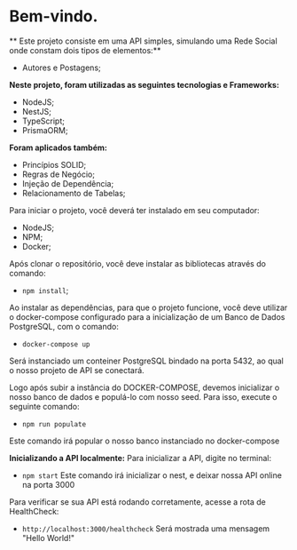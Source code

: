 # Bem-vindo.

** Este projeto consiste em uma API simples, simulando uma Rede Social onde constam dois tipos de elementos:**
- Autores e Postagens;


**Neste projeto, foram utilizadas as seguintes tecnologias e Frameworks:**
- NodeJS;
- NestJS;
- TypeScript;
- PrismaORM;

**Foram aplicados também:**
- Princípios SOLID;
- Regras de Negócio;
- Injeção de Dependência;
- Relacionamento de Tabelas;

Para iniciar o projeto, você deverá ter instalado em seu computador:
- NodeJS;
- NPM;
- Docker;

Após clonar o repositório, você deve instalar as bibliotecas através do comando:
- ``npm install``;

Ao instalar as dependências, para que o projeto funcione, você deve utilizar o docker-compose configurado para a inicialização de um Banco de Dados PostgreSQL, com o comando:
- ``docker-compose up``

Será instanciado um conteiner PostgreSQL bindado na porta 5432, ao qual o nosso projeto de API se conectará.

Logo após subir a instância do DOCKER-COMPOSE, devemos inicializar o nosso banco de dados e populá-lo com nosso seed.
Para isso, execute o seguinte comando:
- ``npm run populate``

Este comando irá popular o nosso banco instanciado no docker-compose

**Inicializando a API localmente:**
Para inicializar a API, digite no terminal:
- ``npm start``
Este comando irá inicializar o nest, e deixar nossa API online na porta 3000

Para verificar se sua API está rodando corretamente, acesse a rota de HealthCheck:
- ``http://localhost:3000/healthcheck``
Será mostrada uma mensagem "Hello World!"
